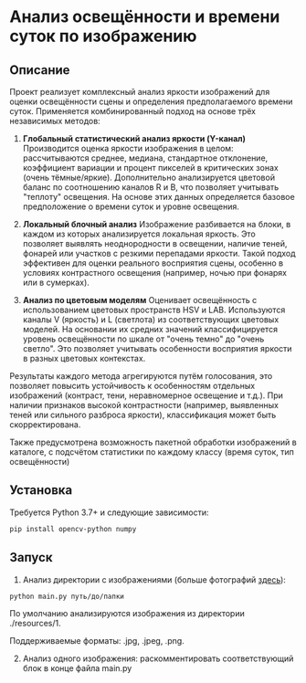 # Анализ освещённости и времени суток по изображению

## Описание

Проект реализует комплексный анализ яркости изображений для оценки освещённости сцены и определения предполагаемого времени суток. Применяется комбинированный подход на основе трёх независимых методов:

1. **Глобальный статистический анализ яркости (Y-канал)**
   Производится оценка яркости изображения в целом: рассчитываются среднее, медиана, стандартное отклонение, коэффициент вариации и процент пикселей в критических зонах (очень тёмные/яркие). Дополнительно анализируется цветовой баланс по соотношению каналов R и B, что позволяет учитывать "теплоту" освещения. На основе этих данных определяется базовое предположение о времени суток и уровне освещения.
   
2. **Локальный блочный анализ**
   Изображение разбивается на блоки, в каждом из которых анализируется локальная яркость. Это позволяет выявлять неоднородности в освещении, наличие теней, фонарей или участков с резкими перепадами яркости. Такой подход эффективен для оценки реального восприятия сцены, особенно в условиях контрастного освещения (например, ночью при фонарях или в сумерках).
   
3. **Анализ по цветовым моделям**
   Оценивает освещённость с использованием цветовых пространств HSV и LAB. Используются каналы V (яркость) и L (светлота) из соответствующих цветовых моделей. На основании их средних значений классифицируется уровень освещённости по шкале от "очень темно" до "очень светло". Это позволяет учитывать особенности восприятия яркости в разных цветовых контекстах.

Результаты каждого метода агрегируются путём голосования, это позволяет повысить устойчивость к особенностям отдельных изображений (контраст, тени, неравномерное освещение и т.д.). При наличии признаков высокой контрастности (например, выявленных теней или сильного разброса яркости), классификация может быть скорректирована.

Также предусмотрена возможность пакетной обработки изображений в каталоге, с подсчётом статистики по каждому классу (время суток, тип освещённости)

## Установка

Требуется Python 3.7+ и следующие зависимости:
```bash
pip install opencv-python numpy
```

## Запуск

1. Анализ директории с изображениями (больше фотографий [здесь](https://disk.yandex.ru/d/1hGS1x2rsTQKYw)):
```bash
python main.py путь/до/папки
```
По умолчанию анализируются изображения из директории ./resources/1. 

Поддерживаемые форматы: .jpg, .jpeg, .png.

2. Анализ одного изображения: раскомментировать соответствующий блок в конце файла main.py
